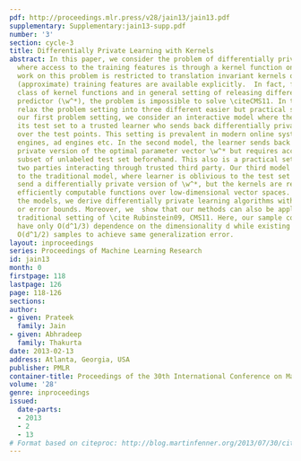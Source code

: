 ```yaml
---
pdf: http://proceedings.mlr.press/v28/jain13/jain13.pdf
supplementary: Supplementary:jain13-supp.pdf
number: '3'
section: cycle-3
title: Differentially Private Learning with Kernels
abstract: In this paper, we consider the problem of differentially private learning
  where access to the training features is through a kernel function only. Existing
  work on this problem is restricted to translation invariant kernels only, where
  (approximate) training features are available explicitly.  In fact, for general
  class of kernel functions and in general setting of releasing different private
  predictor (\w^*), the problem is impossible to solve \citeCMS11. In this work, we
  relax the problem setting into three different easier but practical settings. In
  our first problem setting, we consider an interactive model where the user sends
  its test set to a trusted learner who sends back differentially private predictions
  over the test points. This setting is prevalent in modern online systems like search
  engines, ad engines etc. In the second model, the learner sends back a differentially
  private version of the optimal parameter vector \w^* but requires access to a small
  subset of unlabeled test set beforehand. This also is a practical setting that involves
  two parties interacting through trusted third party. Our third model is similar
  to the traditional model, where learner is oblivious to the test set and needs to
  send a differentially private version of \w^*, but the kernels are restricted to
  efficiently computable functions over low-dimensional vector spaces. For each of
  the models, we derive differentially private learning algorithms with provable “utlity”
  or error bounds. Moreover, we  show that our methods can also be applied to the
  traditional setting of \cite Rubinstein09, CMS11. Here, our sample complexity bounds
  have only O(d^1/3) dependence on the dimensionality d while existing methods require
  O(d^1/2) samples to achieve same generalization error.
layout: inproceedings
series: Proceedings of Machine Learning Research
id: jain13
month: 0
firstpage: 118
lastpage: 126
page: 118-126
sections: 
author:
- given: Prateek
  family: Jain
- given: Abhradeep
  family: Thakurta
date: 2013-02-13
address: Atlanta, Georgia, USA
publisher: PMLR
container-title: Proceedings of the 30th International Conference on Machine Learning
volume: '28'
genre: inproceedings
issued:
  date-parts:
  - 2013
  - 2
  - 13
# Format based on citeproc: http://blog.martinfenner.org/2013/07/30/citeproc-yaml-for-bibliographies/
---
```

